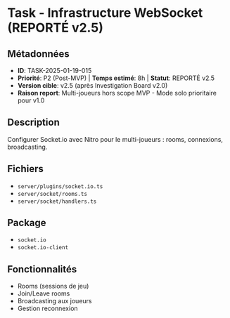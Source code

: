 # Task - Infrastructure WebSocket (REPORTÉ v2.5)

## Métadonnées
- **ID**: TASK-2025-01-19-015
- **Priorité**: P2 (Post-MVP) | **Temps estimé**: 8h | **Statut**: REPORTÉ v2.5
- **Version cible**: v2.5 (après Investigation Board v2.0)
- **Raison report**: Multi-joueurs hors scope MVP - Mode solo prioritaire pour v1.0

## Description
Configurer Socket.io avec Nitro pour le multi-joueurs : rooms, connexions, broadcasting.

## Fichiers
- `server/plugins/socket.io.ts`
- `server/socket/rooms.ts`
- `server/socket/handlers.ts`

## Package
- `socket.io`
- `socket.io-client`

## Fonctionnalités
- Rooms (sessions de jeu)
- Join/Leave rooms
- Broadcasting aux joueurs
- Gestion reconnexion

